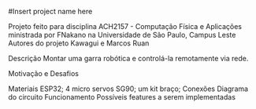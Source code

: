 #Insert project name here

Projeto feito para disciplina ACH2157 - Computação Física e Aplicações ministrada por FNakano na Universidade de São Paulo, Campus Leste
Autores do projeto Kawagui e Marcos Ruan

Descrição
   Montar uma garra robótica e controlá-la remotamente via rede.

Motivação e Desafios

Materiais
  ESP32;
  4 micro servos SG90;
  um kit braço;
Conexões
Diagrama do circuito
Funcionamento
Possíveis features a serem implementadas
